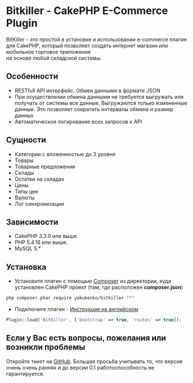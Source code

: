 # Bitkiller - CakePHP E-Commerce Plugin

BitKiller - это простой в установке и использовании e-commerce плагин для CakePHP, который позволяет создать интернет магазин или мобильное торговое приложение  
на основе любой складской системы.

## Особенности

* RESTfull API интерфейс. Обмен данными в формате JSON
* При осуществлении обмена данными не требуется выгружать или получать от системы все данные. Выгружаются только измененные данные. Это позволяет сократить интервалы обмена и размер данных
* Автоматическое логирование всех запросов к API

## Сущности

* Категории с вложенностью до 3 уровня
* Товары
* Товарные предложения
* Склады
* Остатки на складах
* Цены
* Типы цен
* Валюты
* Лог синхронизации

## Зависимости

* CakePHP 3.3.0 или выше.
* PHP 5.4.16 или выше.
* MySQL 5.*

## Установка

* Установите плагин с помощью [Composer](https://getcomposer.org/) из директории, куда установлен CakePHP проект (там, где расположен **composer.json**)
```sh
php composer.phar require yakubenko/bitkiller "*"
```

* Подключите плагин - [Инструкция на английском](http://book.cakephp.org/3.0/en/plugins.html#loading-a-plugin)
```php
Plugin::load('BitKiller', ['bootstrap' => true, 'routes' => true]);
```

## Если у Вас есть вопросы, пожелания или возникли проблемы

Откройте тикет на [GitHub](https://github.com/yakubenko/bitkiller/issues). Большая просьба учитывать то, что версия очень очень ранняя и до версии 0.1 работоспособность не гарантируется.